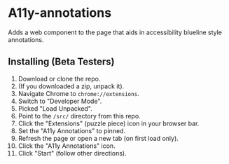 # A11y-annotations

Adds a web component to the page that aids in accessibility blueline style annotations.

## Installing (Beta Testers)

1. Download or clone the repo.
1. (If you downloaded a zip, unpack it).
1. Navigate Chrome to `chrome://extensions`.
1. Switch to "Developer Mode".
1. Picked "Load Unpacked".
1. Point to the `/src/` directory from this repo.
1. Click the "Extensions" (puzzle piece) icon in your browser bar.
1. Set the "A11y Annotations" to pinned.
1. Refresh the page or open a new tab (on first load only).
1. Click the "A11y Annotations" icon.
1. Click "Start" (follow other directions).
